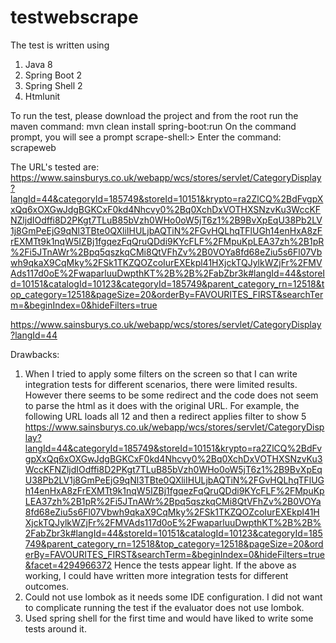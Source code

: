 # testwebscrape

The test is written using
1. Java 8
2. Spring Boot 2
3. Spring Shell 2
4. Htmlunit

To run the test, please download the project and from the root run the maven command: mvn clean install spring-boot:run
On the command prompt, you will see a prompt scrape-shell:>
Enter the command: scrapeweb <URL>

The URL's tested are:
https://www.sainsburys.co.uk/webapp/wcs/stores/servlet/CategoryDisplay?langId=44&categoryId=185749&storeId=10151&krypto=ra2ZlCQ%2BdFvgpXxQq6xOXGwJdgBGKCxF0kd4Nhcvy0%2Bq0XchDxVOTHXSNzvKu3WccKFNZljdIOdffi8D2PKgt7TLuB85bVzh0WHo0oW5jT6z1%2B9BvXpEqU38Pb2LV1j8GmPeEjG9qNl3TBte0QXliIHULjbAQTiN%2FGvHQLhqTFlUGh14enHxA8zFrEXMTt9k1nqW5IZBj1fgqezFqQruQDdi9KYcFLF%2FMpuKpLEA37zh%2B1pR%2Fi5JTnAWr%2Bpq5qszkqCMi8QtVFhZv%2B0VOYa8fd68eZiu5s6Fl07Vbwh9qkaX9CqMky%2FSk1TKZQOZcoIurEXEkpl41HXjckTQJylkWZjFr%2FMVAds117d0oE%2FwaparluuDwpthKT%2B%2B%2FabZbr3k#langId=44&storeId=10151&catalogId=10123&categoryId=185749&parent_category_rn=12518&top_category=12518&pageSize=20&orderBy=FAVOURITES_FIRST&searchTerm=&beginIndex=0&hideFilters=true

https://www.sainsburys.co.uk/webapp/wcs/stores/servlet/CategoryDisplay?langId=44

Drawbacks:
1. When I tried to apply some filters on the screen so that I can write integration tests for different scenarios, there were limited results. However there seems to be some redirect and the code does not seem to parse the html as it does with the original URL. For example, the following URL loads all 12 and then a redirect applies filter to show 5 
https://www.sainsburys.co.uk/webapp/wcs/stores/servlet/CategoryDisplay?langId=44&categoryId=185749&storeId=10151&krypto=ra2ZlCQ%2BdFvgpXxQq6xOXGwJdgBGKCxF0kd4Nhcvy0%2Bq0XchDxVOTHXSNzvKu3WccKFNZljdIOdffi8D2PKgt7TLuB85bVzh0WHo0oW5jT6z1%2B9BvXpEqU38Pb2LV1j8GmPeEjG9qNl3TBte0QXliIHULjbAQTiN%2FGvHQLhqTFlUGh14enHxA8zFrEXMTt9k1nqW5IZBj1fgqezFqQruQDdi9KYcFLF%2FMpuKpLEA37zh%2B1pR%2Fi5JTnAWr%2Bpq5qszkqCMi8QtVFhZv%2B0VOYa8fd68eZiu5s6Fl07Vbwh9qkaX9CqMky%2FSk1TKZQOZcoIurEXEkpl41HXjckTQJylkWZjFr%2FMVAds117d0oE%2FwaparluuDwpthKT%2B%2B%2FabZbr3k#langId=44&storeId=10151&catalogId=10123&categoryId=185749&parent_category_rn=12518&top_category=12518&pageSize=20&orderBy=FAVOURITES_FIRST&searchTerm=&beginIndex=0&hideFilters=true&facet=4294966372
Hence the tests appear light. If the above as working, I could have written more integration tests for different outcomes.
2. Could not use lombok as it needs some IDE configuration. I did not want to complicate running the test if the evaluator does not use lombok.
3. Used spring shell for the first time and would have liked to write some tests around it.
